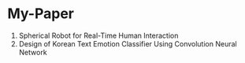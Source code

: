 # My-Paper
1. Spherical Robot for Real-Time Human Interaction
2. Design of Korean Text Emotion Classifier Using Convolution Neural Network
